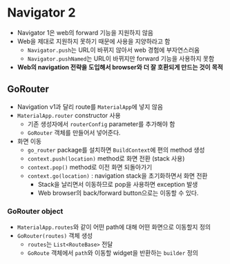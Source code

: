 # Navigator 2

- Navigator 1은 web의 forward 기능을 지원하지 않음
- Web을 제대로 지원하지 못하기 때문에 사용을 지양하라고 함
  - `Navigator.push`는 URL이 바뀌지 않아서 web 경험에 부자연스러움
  - `Navigator.pushNamed`는 URL이 바뀌지만 forward 기능을 사용하지 못함
- **Web의 navigation 전략을 도입해서 browser와 더 잘 호환되게 만드는 것이 목적**

## GoRouter

- Navigation v1과 달리 route를 `MaterialApp`에 넣지 않음
- `MaterialApp.router` constructor 사용
  - 기존 생성자에서 `routerConfig` parameter를 추가해야 함
  - `GoRouter` 객체를 만들어서 넣어준다.
- 화면 이동
  - `go_router` package를 설치하면 `BuildContext`에 편의 method 생성
  - `context.push(location)` method로 화면 전환 (stack 사용)
  - `context.pop()` method로 이전 화면 되돌아가기
  - `context.go(location)` : navigation stack을 초기화하면서 화면 전환
    - Stack을 날리면서 이동하므로 pop을 사용하면 exception 발생
    - Web browser의 back/forward button으로는 이동할 수 있다.

### GoRouter object

- `MaterialApp.routes`와 같이 어떤 path에 대해 어떤 화면으로 이동할지 정의
- `GoRouter(routes)` 객체 생성
  - `routes`는 `List<RouteBase>` 전달
  - `GoRoute` 객체에서 `path`와 이동할 widget을 반환하는 `builder` 정의
